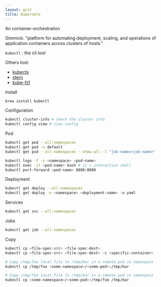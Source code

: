 ```yaml
---
layout: gist
title: Kubernets
---
```


An container-orchestration

Gimmick: "platform for automating deployment, scaling, and operations of application containers across clusters of hosts."

`kubectl` : the cli tool

Others tool:
- [kubectx](https://github.com/ahmetb/kubectx)
- [stern](https://github.com/wercker/stern)
- [kube-fzf](https://github.com/arunvelsriram/kube-fzf)

Install
```sh
brew install kubectl 
```

Configuration
```sh
kubectl cluster-info # check the cluster info
kubectl config view # view config
```

Pod
```sh
kubectl get pod --all-namespaces
kubectl get pod -n default
kubectl get pod --all-namespaces --show-all -l "job-name=<job-name>" 

kubectl logs -f -n <namespace> <pod-name>
kubectl exec -it <pod-name> bash # it = interactive shell
kubectl port-forward <pod-name> 8080:8080
```

Deployment
```sh
kubectl get deploy --all-namespaces
kubectl get deploy -n <namespace> <deployment-name> -o yaml
```

Services
```sh
kubectl get svc --all-namespaces
```

Jobs
```sh
kubectl get job --all-namespaces
```

Copy
```sh
kubectl cp <file-spec-src> <file-spec-dest>
kubectl cp <file-spec-src> <file-spec-dest> -c <specific-container>

# Copy /tmp/foo local file to /tmp/bar in a remote pod in namespace
kubectl cp /tmp/foo <some-namespace>/<some-pod>:/tmp/bar 

# Copy /tmp/foo local file to /tmp/bar in a remote pod in namespace
kubectl cp <some-namespace>/<some-pod>:/tmp/foo /tmp/bar 
```
